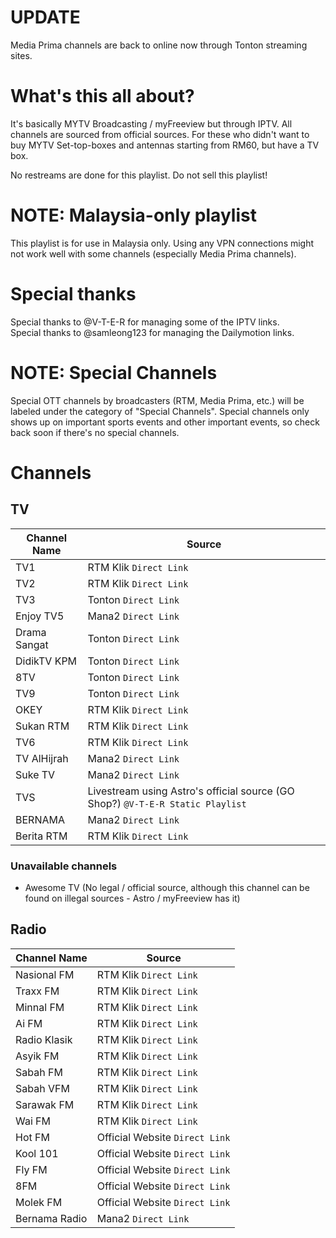 # UPDATE
Media Prima channels are back to online now through Tonton streaming sites.

# What's this all about?
It's basically MYTV Broadcasting / myFreeview but through IPTV. All channels are sourced from official sources. For these who didn't want to buy MYTV Set-top-boxes and antennas starting from RM60, but have a TV box.  
  
No restreams are done for this playlist. Do not sell this playlist!

# NOTE: Malaysia-only playlist
This playlist is for use in Malaysia only. Using any VPN connections might not work well with some channels (especially Media Prima channels).

# Special thanks
Special thanks to @V-T-E-R for managing some of the IPTV links.  
Special thanks to @samleong123 for managing the Dailymotion links.

# NOTE: Special Channels
Special OTT channels by broadcasters (RTM, Media Prima, etc.) will be labeled under the category of "Special Channels". Special channels only shows up on important sports events and other important events, so check back soon if there's no special channels.

# Channels
## TV
| Channel Name | Source |
|--|--|
| TV1 | RTM Klik `Direct Link` |
| TV2 | RTM Klik `Direct Link` |
| TV3 | Tonton  `Direct Link` |
| Enjoy TV5 | Mana2 `Direct Link` |
| Drama Sangat | Tonton  `Direct Link` |
| DidikTV KPM | Tonton  `Direct Link` |
| 8TV | Tonton  `Direct Link` |
| TV9 | Tonton  `Direct Link` |
| OKEY | RTM Klik `Direct Link` |
| Sukan RTM | RTM Klik `Direct Link` |
| TV6 | RTM Klik `Direct Link` |
| TV AlHijrah | Mana2 `Direct Link` |
| Suke TV | Mana2 `Direct Link` | 
| TVS | Livestream using Astro's official source (GO Shop?) `@V-T-E-R Static Playlist` |
| BERNAMA | Mana2 `Direct Link` |
| Berita RTM | RTM Klik `Direct Link` |
### Unavailable channels
 - Awesome TV (No legal / official source, although this channel can be found on illegal sources - Astro / myFreeview has it)
## Radio
| Channel Name | Source |
|--|--|
| Nasional FM | RTM Klik `Direct Link` |
| Traxx FM | RTM Klik `Direct Link` |
| Minnal FM | RTM Klik `Direct Link` |
| Ai FM | RTM Klik `Direct Link` |
| Radio Klasik | RTM Klik `Direct Link` |
| Asyik FM | RTM Klik `Direct Link` |
| Sabah FM | RTM Klik `Direct Link` |
| Sabah VFM | RTM Klik `Direct Link` |
| Sarawak FM | RTM Klik `Direct Link` |
| Wai FM | RTM Klik `Direct Link` |
| Hot FM | Official Website `Direct Link` |
| Kool 101 | Official Website `Direct Link` |
| Fly FM | Official Website `Direct Link` |
| 8FM | Official Website `Direct Link` |
| Molek FM | Official Website `Direct Link` |
| Bernama Radio | Mana2 `Direct Link` |

